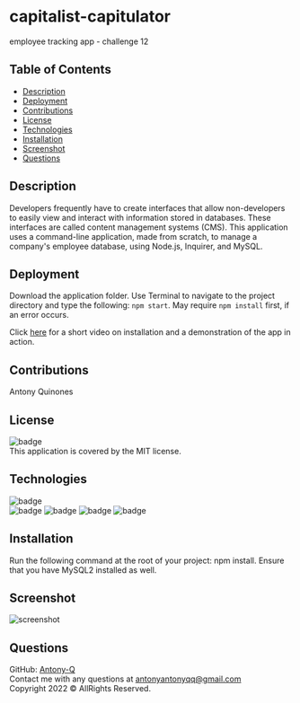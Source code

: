 # capitalist-capitulator
employee tracking app - challenge 12

## Table of Contents
- [Description](#description)  
- [Deployment](#deployment)  
- [Contributions](#contributions)  
- [License](#license)  
- [Technologies](#technologies)  
- [Installation](#installation) 
- [Screenshot](#screenshot)
- [Questions](#questions)  
  
## Description
Developers frequently have to create interfaces that allow non-developers to easily view and interact with information stored in databases. These interfaces are called content management systems (CMS). This application uses a command-line application, made from scratch, to manage a company's employee database, using Node.js, Inquirer, and MySQL.
  
## Deployment  
Download the application folder. Use Terminal to navigate to the project directory and type the following: `npm start`. May require `npm install` first, if an error occurs.

Click [here](https://drive.google.com/file/d/1ax_Vt5oLg7nQEkWvBgfn_CwIDLSQCx7B/view) for a short video on installation and a demonstration of the app in action.
  
## Contributions
Antony Quinones</br>
  
## License
![badge](https://img.shields.io/badge/license-MIT-brightgreen)<br>
This application is covered by the MIT license. 
  
## Technologies  
![badge](https://img.shields.io/badge/=HTML-orange)<br>
![badge](https://img.shields.io/badge/-Javascript-blue)
![badge](https://img.shields.io/badge/-node.js-blue)
![badge](https://img.shields.io/badge/-json-blue)
![badge](https://img.shields.io/badge/-npm-blue)

  
## Installation  
Run the following command at the root of your project: npm install. Ensure that you have MySQL2 installed as well.<br>
  
## Screenshot
![screenshot](screenie.PNG)
  
## Questions  
GitHub: [Antony-Q](https://github.com/Antony-Q/capitalist-capitulator)<br>
Contact me with any questions at antonyantonyqq@gmail.com<br>
Copyright 2022 © AllRights Reserved.<br>
